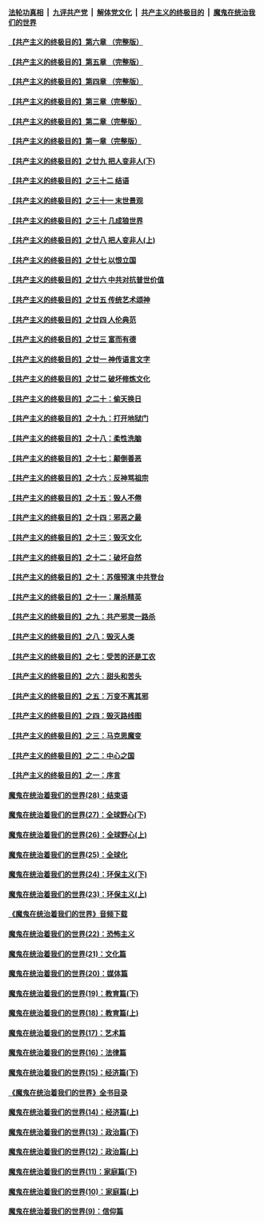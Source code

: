 ####  [法轮功真相](../../../../basic/blob/master/README.md?t=04130701) &nbsp;|&nbsp; [九评共产党](../../../../9ping.md/blob/master/README.md?t=04130701) &nbsp;|&nbsp; [解体党文化](../../../../jtdwh.md/blob/master/README.md?t=04130701)  &nbsp;|&nbsp; [共产主义的终极目的](../../../../gczydzjmd.md/blob/master/README.md?t=04130701) &nbsp;|&nbsp; [魔鬼在统治我们的世界](../../../../mgztzwmdsj.md/blob/master/README.md?t=04130701) 

#### [【共产主义的终极目的】第六章 （完整版）](../pages/nsc422/n11428913.md?t=04130701) 

#### [【共产主义的终极目的】第五章 （完整版）](../pages/nsc422/n11428912.md?t=04130701) 

#### [【共产主义的终极目的】第四章 （完整版）](../pages/nsc422/n11428907.md?t=04130701) 

#### [【共产主义的终极目的】第三章（完整版）](../pages/nsc422/n11428848.md?t=04130701) 

#### [【共产主义的终极目的】第二章（完整版）](../pages/nsc422/n11428831.md?t=04130701) 

#### [【共产主义的终极目的】第一章（完整版）](../pages/nsc422/n11417651.md?t=04130701) 

#### [【共产主义的终极目的】之廿九 把人变非人(下)](../pages/nsc422/n11344140.md?t=04130701) 

#### [【共产主义的终极目的】之三十二 结语](../pages/nsc422/n11360535.md?t=04130701) 

#### [【共产主义的终极目的】之三十一 末世景观](../pages/nsc422/n11351129.md?t=04130701) 

#### [【共产主义的终极目的】之三十 几成狼世界](../pages/nsc422/n11348280.md?t=04130701) 

#### [【共产主义的终极目的】之廿八 把人变非人(上)](../pages/nsc422/n11340492.md?t=04130701) 

#### [【共产主义的终极目的】之廿七 以恨立国](../pages/nsc422/n11336944.md?t=04130701) 

#### [【共产主义的终极目的】之廿六 中共对抗普世价值](../pages/nsc422/n11324785.md?t=04130701) 

#### [【共产主义的终极目的】之廿五 传统艺术颂神](../pages/nsc422/n11296396.md?t=04130701) 

#### [【共产主义的终极目的】之廿四 人伦典范](../pages/nsc422/n11296397.md?t=04130701) 

#### [【共产主义的终极目的】之廿三 富而有德](../pages/nsc422/n11283598.md?t=04130701) 

#### [【共产主义的终极目的】之廿一 神传语言文字](../pages/nsc422/n11263265.md?t=04130701) 

#### [【共产主义的终极目的】之廿二 破坏修炼文化](../pages/nsc422/n11245728.md?t=04130701) 

#### [【共产主义的终极目的】之二十：偷天换日](../pages/nsc422/n11238846.md?t=04130701) 

#### [【共产主义的终极目的】之十九：打开地狱门](../pages/nsc422/n11206376.md?t=04130701) 

#### [【共产主义的终极目的】之十八：柔性洗脑](../pages/nsc422/n11199994.md?t=04130701) 

#### [【共产主义的终极目的】之十七：颠倒善恶](../pages/nsc422/n11179782.md?t=04130701) 

#### [【共产主义的终极目的】之十六：反神骂祖宗](../pages/nsc422/n11166798.md?t=04130701) 

#### [【共产主义的终极目的】之十五：毁人不倦](../pages/nsc422/n11166792.md?t=04130701) 

#### [【共产主义的终极目的】之十四：邪恶之最](../pages/nsc422/n11150249.md?t=04130701) 

#### [【共产主义的终极目的】之十三：毁灭文化](../pages/nsc422/n11135227.md?t=04130701) 

#### [【共产主义的终极目的】之十二：破坏自然](../pages/nsc422/n11135214.md?t=04130701) 

#### [【共产主义的终极目的】之十：苏俄预演 中共登台](../pages/nsc422/n11118424.md?t=04130701) 

#### [【共产主义的终极目的】之十一：屠杀精英](../pages/nsc422/n11118442.md?t=04130701) 

#### [【共产主义的终极目的】之九：共产邪灵一路杀](../pages/nsc422/n11114139.md?t=04130701) 

#### [【共产主义的终极目的】之八：毁灭人类](../pages/nsc422/n11108503.md?t=04130701) 

#### [【共产主义的终极目的】之七：受苦的还是工农](../pages/nsc422/n11101809.md?t=04130701) 

#### [【共产主义的终极目的】之六：甜头和苦头](../pages/nsc422/n11096971.md?t=04130701) 

#### [【共产主义的终极目的】之五：万变不离其邪](../pages/nsc422/n11091285.md?t=04130701) 

#### [【共产主义的终极目的】之四：毁灭路线图](../pages/nsc422/n11086284.md?t=04130701) 

#### [【共产主义的终极目的】之三：马克思魔变](../pages/nsc422/n11061941.md?t=04130701) 

#### [【共产主义的终极目的】之二：中心之国](../pages/nsc422/n11047728.md?t=04130701) 

#### [【共产主义的终极目的】之一：序言](../pages/nsc422/n11086077.md?t=04130701) 

#### [魔鬼在统治着我们的世界(28)：结束语](../pages/nsc422/n10936246.md?t=04130701) 

#### [魔鬼在统治着我们的世界(27)：全球野心(下)](../pages/nsc422/n10928319.md?t=04130701) 

#### [魔鬼在统治着我们的世界(26)：全球野心(上)](../pages/nsc422/n10900318.md?t=04130701) 

#### [魔鬼在统治着我们的世界(25)：全球化](../pages/nsc422/n10788205.md?t=04130701) 

#### [魔鬼在统治着我们的世界(24)：环保主义(下)](../pages/nsc422/n10695307.md?t=04130701) 

#### [魔鬼在统治着我们的世界(23)：环保主义(上)](../pages/nsc422/n10688613.md?t=04130701) 

#### [《魔鬼在统治着我们的世界》音频下载](../pages/nsc422/n10635553.md?t=04130701) 

#### [魔鬼在统治着我们的世界(22)：恐怖主义](../pages/nsc422/n10614727.md?t=04130701) 

#### [魔鬼在统治着我们的世界(21)：文化篇](../pages/nsc422/n10597706.md?t=04130701) 

#### [魔鬼在统治着我们的世界(20)：媒体篇](../pages/nsc422/n10586579.md?t=04130701) 

#### [魔鬼在统治着我们的世界(19)：教育篇(下)](../pages/nsc422/n10564808.md?t=04130701) 

#### [魔鬼在统治着我们的世界(18)：教育篇(上)](../pages/nsc422/n10526970.md?t=04130701) 

#### [魔鬼在统治着我们的世界(17)：艺术篇](../pages/nsc422/n10499093.md?t=04130701) 

#### [魔鬼在统治着我们的世界(16)：法律篇](../pages/nsc422/n10485969.md?t=04130701) 

#### [魔鬼在统治着我们的世界(15)：经济篇(下)](../pages/nsc422/n10469975.md?t=04130701) 

#### [《魔鬼在统治着我们的世界》全书目录](../pages/nsc422/n10464261.md?t=04130701) 

#### [魔鬼在统治着我们的世界(14)：经济篇(上)](../pages/nsc422/n10457370.md?t=04130701) 

#### [魔鬼在统治着我们的世界(13)：政治篇(下)](../pages/nsc422/n10448270.md?t=04130701) 

#### [魔鬼在统治着我们的世界(12)：政治篇(上)](../pages/nsc422/n10444576.md?t=04130701) 

#### [魔鬼在统治着我们的世界(11)：家庭篇(下)](../pages/nsc422/n10440961.md?t=04130701) 

#### [魔鬼在统治着我们的世界(10)：家庭篇(上)](../pages/nsc422/n10435448.md?t=04130701) 

#### [魔鬼在统治着我们的世界(9)：信仰篇](../pages/nsc422/n10432159.md?t=04130701) 

